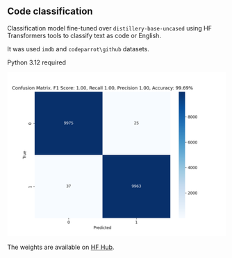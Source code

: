 ## Code classification

Classification model fine-tuned over `distillery-base-uncased` using HF Transformers tools to classify text as code or English.

It was used `imdb` and `codeparrot\github` datasets.

Python 3.12 required

![Alt text](evaluation/confusion_matrix_models_final_checkpoint_lstm_327_10000_examples.pth.png)

The weights are available on [HF Hub](https://huggingface.co/anatal/code_english_model).
